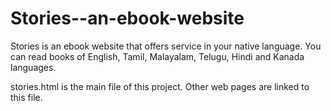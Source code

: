 # Stories--an-ebook-website
Stories is an ebook website that offers service in your native language. You can read books of English, Tamil, Malayalam, Telugu, Hindi and Kanada languages.

stories.html is the main file of this project. Other web pages are linked to this file.
